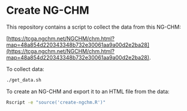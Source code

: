 # Create NG-CHM

This repository contains a script to collect the data from this NG-CHM:

[https://tcga.ngchm.net/NGCHM/chm.html?map=48a854d220343348b732e30061aa9a00d2e2ba28](https://tcga.ngchm.net/NGCHM/chm.html?map=48a854d220343348b732e30061aa9a00d2e2ba28).

To collect data:

```bash
./get_data.sh
```

To create an NG-CHM and export it to an HTML file from the data:

```bash
Rscript -e "source('create-ngchm.R')"
```


